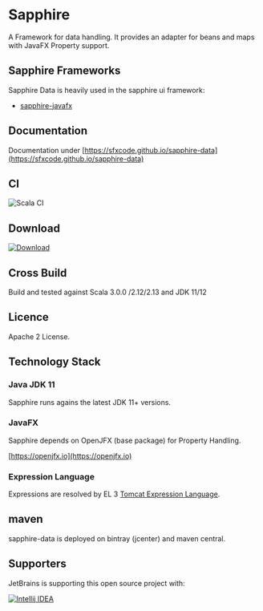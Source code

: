# Sapphire

A Framework for data handling. It provides an adapter for beans and maps with JavaFX Property support.

## Sapphire Frameworks
Sapphire Data is heavily used in the sapphire ui framework:

* [sapphire-javafx](https://sfxcode.github.io/sapphire-javafx/)

## Documentation

Documentation under [https://sfxcode.github.io/sapphire-data](https://sfxcode.github.io/sapphire-data)

## CI

![Scala CI](https://github.com/sfxcode/sapphire-data/workflows/Scala%20CI/badge.svg)

## Download

[![Download](https://api.bintray.com/packages/sfxcode/maven/sapphire-data/images/download.svg) ](https://bintray.com/sfxcode/maven/sapphire-data/_latestVersion)

## Cross Build

Build and tested against Scala 3.0.0 /2.12/2.13 and JDK 11/12

## Licence

Apache 2 License.

## Technology Stack

### Java  JDK 11

Sapphire runs agains the latest JDK 11+ versions.

### JavaFX

Sapphire depends on OpenJFX (base package) for Property Handling.

[https://openjfx.io](https://openjfx.io)

### Expression Language

Expressions are resolved by EL 3 [Tomcat Expression Language](https://tomcat.apache.org/tomcat-8.0-doc/elapi/index.html).

## maven

sapphire-data is deployed on bintray (jcenter) and maven central.

## Supporters

JetBrains is supporting this open source project with:

[![Intellij IDEA](http://www.jetbrains.com/img/logos/logo_intellij_idea.png)](http://www.jetbrains.com/idea/)

